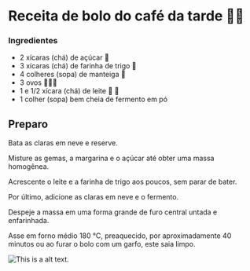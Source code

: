 # Receita de bolo do café da tarde 🎂🍰

### Ingredientes

* 2 xícaras (chá) de açúcar 🐜
* 3 xícaras (chá) de farinha de trigo 🌾
* 4 colheres (sopa) de manteiga 🧈
* 3 ovos 🥚🥚🥚
* 1 e 1/2 xícara (chá) de leite 🥛 🍼
* 1 colher (sopa) bem cheia de fermento em pó

## Preparo

Bata as claras em neve e reserve.

Misture as gemas, a margarina e o açúcar até obter uma massa homogênea.

Acrescente o leite e a farinha de trigo aos poucos, sem parar de bater.

Por último, adicione as claras em neve e o fermento.

Despeje a massa em uma forma grande de furo central untada e enfarinhada.

Asse em forno médio 180 °C, preaquecido, por aproximadamente 40 minutos ou ao furar o bolo com um garfo, este saia limpo.

![This is a alt text.](https://img.itdg.com.br/tdg/images/recipes/000/029/124/320646/320646_original.jpg "Cake image.")